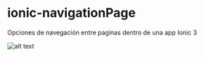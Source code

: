 # ionic-navigationPage
Opciones de navegación entre paginas dentro de una app Ionic 3

![alt text](ionic-navigationPage/IMG_1121.PNG)

